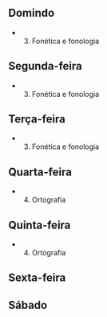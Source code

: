 ## Domindo
- 03. Fonética e fonologia  

## Segunda-feira
- 03. Fonética e fonologia  

## Terça-feira
- 03. Fonética e fonologia  

## Quarta-feira
- 04. Ortografia  

## Quinta-feira
- 04. Ortografia  

## Sexta-feira

## Sábado